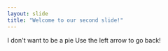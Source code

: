 ```yaml
---
layout: slide
title: "Welcome to our second slide!"
---
```

I don't want to be a pie
Use the left arrow to go back!
